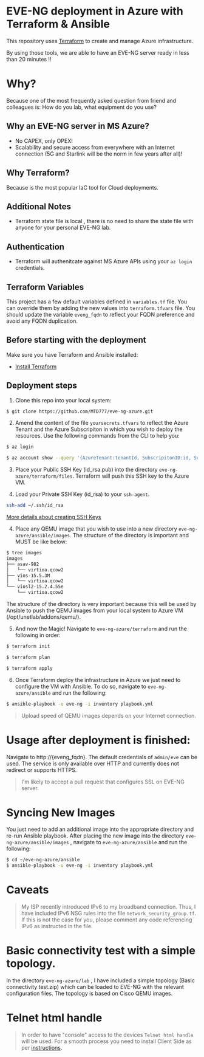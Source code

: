 # EVE-NG deployment in Azure with Terraform & Ansible

This repository uses [Terraform](https://terraform.io) to create and manage Azure
infrastructure.

By using those tools, we are able to have an EVE-NG server ready in less than 20 minutes !!


# Why?

Because one of the most frequently asked question from friend and colleagues is: How do you lab, what equipment do you use?


## Why an EVE-NG server in MS Azure?

 - No CAPEX, only OPEX!
 - Scalability and secure access from everywhere with an Internet connection (5G and Starlink will be the norm in few years after all)!

## Why Terraform?

Because is the most popular IaC tool for Cloud deployments.


## Additional Notes

 - Terraform state file is local , there is no need to share the state file with anyone for your personal EVE-NG lab.


## Authentication
- Terraform will authenitcate against MS Azure APIs using your `az login` credentials.


## Terraform Variables

This project has a few default variables defined in `variables.tf` file.
You can override them by adding the new values into `terraform.tfvars` file.
You should update the variable `eveng_fqdn` to reflect your FQDN preference and
avoid any FQDN duplication. 

## Before starting with the deployment

Make sure you have Terraform and Ansible installed:

- [Install Terraform](https://learn.hashicorp.com/terraform/getting-started/install)

## Deployment steps

1. Clone this repo into your local system:
```bash
$ git clone https://github.com/MTD777/eve-ng-azure.git
```

2. Amend the content of the file `yoursecrets.tfvars` to reflect the Azure Tenant and the Azure Subscripiton in which
   you wish to deploy the resources. Use the following commands from the CLI to help you:
```bash
$ az login

$ az account show --query '{AzureTenant:tenantId, SubscripitonID:id, SubscripitonName:name}'
```

3. Place your Public SSH Key (id_rsa.pub) into the directory `eve-ng-azure/terraform/files`. Terraform will push this SSH key to the Azure VM.

4. Load your Private SSH Key (id_rsa) to your `ssh-agent`.
```bash
ssh-add ~/.ssh/id_rsa
```
[More details about creating SSH Keys](https://docs.microsoft.com/en-us/azure/virtual-machines/linux/mac-create-ssh-keys)

4. Place any QEMU image that you wish to use into a new directory `eve-ng-azure/ansible/images`. The structure of the directory is important and MUST be like below:
```bash
$ tree images
images
├── asav-982
│   └── virtioa.qcow2
├── vios-15.5.3M
│   └── virtioa.qcow2
└── viosl2-15.2.4.55e
    └── virtioa.qcow2
```
The structure of the directory is very important because this will be used by Ansible to push the QEMU images from your local system to Azure VM (/opt/unetlab/addons/qemu/).

5. And now the Magic! Navigate to `eve-ng-azure/terraform` and run the following in order:
```bash
$ terraform init

$ terraform plan

$ terraform apply
```
6. Once Terraform deploy the infrastructure in Azure we just need to configure the VM with Ansible. To do so, navigate to `eve-ng-azure/ansible` and run the following:
```bash
$ ansible-playbook -u eve-ng -i inventory playbook.yml
```

> Upload speed of QEMU images depends on your Internet connection.

# Usage after deployment is finished:

Navigate to http://{eveng_fqdn}.
The default credentials of `admin/eve` can be used. The service is only available over HTTP and currently does not redirect or supports HTTPS.

> I'm likely to accept a pull request that configures SSL on EVE-NG server.

# Syncing New Images

You just need to add an additional image into the appropriate directory and re-run Ansible playbook. After placing the new image into the directory `eve-ng-azure/ansible/images`
, navigate to `eve-ng-azure/ansible` and run the following:
```bash
$ cd ~/eve-ng-azure/ansible
$ ansible-playbook -u eve-ng -i inventory playbook.yml
```

# Caveats

> My ISP recently introduced IPv6 to my broadband connection. Thus, I have included IPv6 NSG rules into the file `network_security_group.tf`. If this is not the case for you, please comment any code referencing IPv6 as instructed in the file.

# Basic connectivity test with a simple topology.
In the directory  `eve-ng-azure/lab` , I have included a simple topology (Basic connectivity test.zip) which can be loaded to EVE-NG with the relevant configuration files. The topology is based on Cisco QEMU images.

# Telnet html handle

> In order to have "console" access to the devices `Telnet html handle` will be used. For a smooth process you need to install Client Side as per [instructions](https://www.eve-ng.net/index.php/download/).